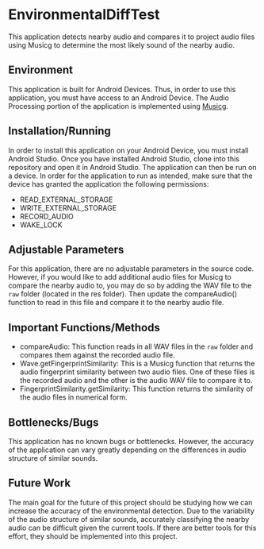 # EnvironmentalDiffTest
This application detects nearby audio and compares it to project audio files using Musicg to determine the most likely sound of the nearby audio.
## Environment
This application is built for Android Devices. Thus, in order to use this application, you must have access to an Android Device. The Audio Processing portion of the application 
is implemented using [Musicg](https://github.com/loisaidasam/musicg).
## Installation/Running
In order to install this application on your Android Device, you must install Android Studio. Once you have installed Android Studio, clone into this repository and open it in Android Studio. The application can then 
be run on a device. In order for the application to run as intended, make sure that the device has granted the application the following permissions:
* READ_EXTERNAL_STORAGE
* WRITE_EXTERNAL_STORAGE
* RECORD_AUDIO
* WAKE_LOCK
## Adjustable Parameters
For this application, there are no adjustable parameters in the source code. However, if you would like to add additional audio files for Musicg to compare the nearby audio to, you may do so by adding the 
WAV file to the ```raw``` folder (located in the res folder). Then update the compareAudio() function to read in this file and compare it to the nearby audio file.
## Important Functions/Methods
* compareAudio: This function reads in all WAV files in the ```raw``` folder and compares them against the recorded audio file.
* Wave.getFingerprintSimilarity: This is a Musicg function that returns the audio fingerprint similarity between two audio files. One of these files is the recorded audio and the other is the audio WAV file to compare it to.
* FingerprintSimilarity.getSimilarity: This function returns the similarity of the audio files in numerical form.
## Bottlenecks/Bugs
This application has no known bugs or bottlenecks. However, the accuracy of the application can vary greatly depending on the differences in audio structure of similar sounds.
## Future Work
The main goal for the future of this project should be studying how we can increase the accuracy of the environmental detection. Due to the variability of the audio structure of similar sounds, 
accurately classifying the nearby audio can be difficult given the current tools. If there are better tools for this effort, they should be implemented into this project.
